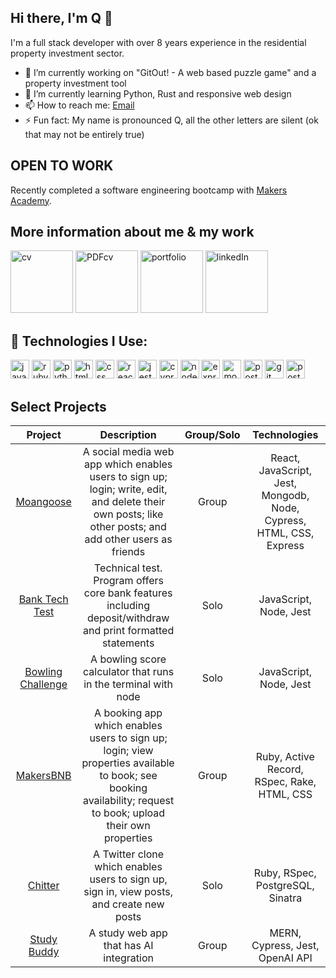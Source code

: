 ## Hi there, I'm Q 👋

I'm a full stack developer with over 8 years experience in the residential property investment sector.

- 🔭 I’m currently working on "GitOut! - A web based puzzle game" and a property investment tool
- 🌱 I’m currently learning Python, Rust and responsive web design
- 📫 How to reach me: [Email](mailto:quddusrahman@pm.me) 
- ⚡ Fun fact: My name is pronounced Q, all the other letters are silent (ok that may not be entirely true)

## **OPEN TO WORK**
Recently completed a software engineering bootcamp with [Makers Academy](https://makers.tech/).

## More information about me & my work
[<img width="100" alt="cv" src="https://github-production-user-asset-6210df.s3.amazonaws.com/122159337/251106053-87d115c7-4d5d-4780-9840-1813a84f6558.png">](https://github.com/somthinginteresting/CV "Github CV") [<img width="100" alt="PDFcv" src="https://github-production-user-asset-6210df.s3.amazonaws.com/122159337/251106288-dbcd6414-237b-432c-bd90-da7bb1b45c90.png">](https://github.com/somthinginteresting/CV "PDF CV") [<img width="100" alt="portfolio" src="https://github-production-user-asset-6210df.s3.amazonaws.com/122159337/251106831-fbc2f121-b6d4-4148-aa2f-630527cdc1ea.png">](https://troopl.com/qrahman "portfolio") [<img width="100" alt="linkedIn" src="https://github-production-user-asset-6210df.s3.amazonaws.com/122159337/251107966-4df87506-3b92-46de-95a8-34180305ca40.png">](https://www.linkedin.com/in/quddusrahman/ "linkedIn")

## 🧰 Technologies I Use:
<p align="left">
    <img src="https://img.shields.io/badge/javascript-%23323330.svg?style=for-the-badge&logo=javascript&logoColor=%23F7DF1E" alt="javascript" width="auto" height="30"/>
    <img src="https://img.shields.io/badge/ruby-%23CC342D.svg?style=for-the-badge&logo=ruby&logoColor=white" alt="ruby" width="auto" height="30"/>
    <img src="https://img.shields.io/badge/python-3670A0?style=for-the-badge&logo=python&logoColor=ffdd54" alt="python" width="auto" height="30"/>
    <img src="https://img.shields.io/badge/html5-%23E34F26.svg?style=for-the-badge&logo=html5&logoColor=white" alt="html" width="auto" height="30"/>  
    <img src="https://img.shields.io/badge/css3-%231572B6.svg?style=for-the-badge&logo=css3&logoColor=white" alt="css" width="auto" height="30"/>  
    <img src="https://img.shields.io/badge/react-%2320232a.svg?style=for-the-badge&logo=react&logoColor=%2361DAFB" alt="react" width="auto" height="30"/>
    <img src="https://img.shields.io/badge/-jest-%23C21325?style=for-the-badge&logo=jest&logoColor=white" alt="jest" width="auto" height="30"/>
    <img src="https://img.shields.io/badge/-cypress-%23E5E5E5?style=for-the-badge&logo=cypress&logoColor=058a5e" alt="cypress" width="auto" height="30"/>
    <img src="https://img.shields.io/badge/node.js-6DA55F?style=for-the-badge&logo=node.js&logoColor=white" alt="node.js" width="auto" height="30"/>
    <img src="https://img.shields.io/badge/express.js-%23404d59.svg?style=for-the-badge&logo=express&logoColor=%2361DAFB" alt="express.js" width="auto" height="30"/>
    <img src="https://img.shields.io/badge/MongoDB-4EA94B?style=for-the-badge&logo=mongodb&logoColor=white" alt="mongodb" width="auto" height="30"/>
    <img src="https://img.shields.io/badge/PostgreSQL-316192?style=for-the-badge&logo=postgresql&logoColor=white" alt="postgresql" width="auto" height="30"/>
    <img src="https://img.shields.io/badge/GIT-E44C30?style=for-the-badge&logo=git&logoColor=white" alt="git" width="auto" height="30"/>
    <img src="https://img.shields.io/badge/Postman-FF6C37?style=for-the-badge&logo=postman&logoColor=white" alt="postman" width="auto" height="30"/>
    
 </p>

## Select Projects

| Project                 | Description                                                               |Group/Solo           | Technologies        |
|:--------------------:|:-------------------------------------------------------------------------:|:-------------------:|:-------------------:|
|[Moangoose](https://github.com/SomthingInteresting/acebook-mern-team-air) | A social media web app which enables users to sign up; login; write, edit, and delete their own posts; like other posts; and add other users as friends | Group | React, JavaScript, Jest, Mongodb, Node, Cypress, HTML, CSS, Express |
|[Bank Tech Test](https://github.com/somethinginteresting/bank-tech-test)| Technical test. Program offers core bank features including deposit/withdraw and print formatted statements | Solo | JavaScript, Node, Jest |
|[Bowling Challenge](https://github.com/somthinginteresting/bowling-challenge) | A bowling score calculator that runs in the terminal with node | Solo | JavaScript, Node, Jest | 
|[MakersBNB](https://github.com/somthinginteresting/makers-bnb) | A booking app which enables users to sign up; login; view properties available to book; see booking availability; request to book; upload their own properties | Group | Ruby, Active Record, RSpec, Rake, HTML, CSS |
|[Chitter](https://github.com/somthinginteresting/chitter-challenge) | A Twitter clone which enables users to sign up, sign in, view posts, and create new posts | Solo | Ruby, RSpec, PostgreSQL, Sinatra |
|[Study Buddy](https://github.com/somthinginteresting/study-buddy) | A study web app that has AI integration | Group | MERN, Cypress, Jest, OpenAI API |

